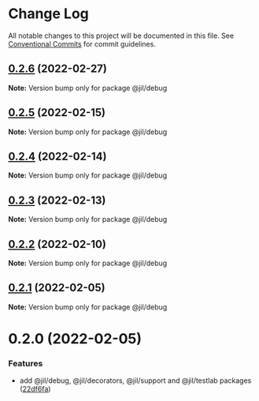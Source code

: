 # Change Log

All notable changes to this project will be documented in this file.
See [Conventional Commits](https://conventionalcommits.org) for commit guidelines.

## [0.2.6](https://github.com/jiljs/jil/compare/@jil/debug@0.2.5...@jil/debug@0.2.6) (2022-02-27)

**Note:** Version bump only for package @jil/debug





## [0.2.5](https://github.com/jiljs/jil/compare/@jil/debug@0.2.4...@jil/debug@0.2.5) (2022-02-15)

**Note:** Version bump only for package @jil/debug





## [0.2.4](https://github.com/jiljs/jil/compare/@jil/debug@0.2.3...@jil/debug@0.2.4) (2022-02-14)

**Note:** Version bump only for package @jil/debug





## [0.2.3](https://github.com/jiljs/jil/compare/@jil/debug@0.2.2...@jil/debug@0.2.3) (2022-02-13)

**Note:** Version bump only for package @jil/debug





## [0.2.2](https://github.com/jiljs/jil/compare/@jil/debug@0.2.1...@jil/debug@0.2.2) (2022-02-10)

**Note:** Version bump only for package @jil/debug





## [0.2.1](https://github.com/jiljs/jil/compare/@jil/debug@0.2.0...@jil/debug@0.2.1) (2022-02-05)

**Note:** Version bump only for package @jil/debug





# 0.2.0 (2022-02-05)


### Features

* add @jil/debug, @jil/decorators, @jil/support and @jil/testlab packages ([22df6fa](https://github.com/jiljs/jil/commit/22df6fad4f572e23aaca8027eab836bfcb133866))
